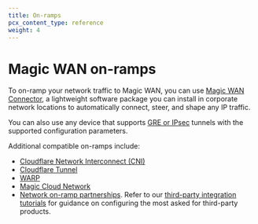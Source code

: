 ```yaml
---
title: On-ramps
pcx_content_type: reference
weight: 4
---
```


# Magic WAN on-ramps

To on-ramp your network traffic to Magic WAN, you can use [Magic WAN Connector](/magic-wan/configuration/connector/), a lightweight software package you can install in corporate network locations to automatically connect, steer, and shape any IP traffic.

You can also use any device that supports [GRE or IPsec](/magic-wan/configuration/manually/third-party/) tunnels with the supported configuration parameters.

Additional compatible on-ramps include:
- [Cloudflare Network Interconnect (CNI)](/magic-wan/network-interconnect/)
- [Cloudflare Tunnel](/magic-wan/zero-trust/cloudflare-tunnel/#cloudflare-tunnel)
- [WARP](/cloudflare-one/connections/connect-devices/warp/)
- [Magic Cloud Network](/magic-wan/configuration/magic-cloud-networking/)
- [Network on-ramp partnerships](https://www.cloudflare.com/network-onramp-partners/). Refer to our [third-party integration tutorials](/magic-wan/configuration/manually/third-party/) for guidance on configuring the most asked for third-party products.